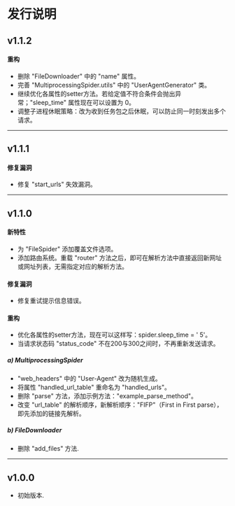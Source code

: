 # 发行说明
## v1.1.2
#### 重构
- 删除 "FileDownloader" 中的 "name" 属性。
- 完善 "MultiprocessingSpider.utils" 中的 "UserAgentGenerator" 类。
- 继续优化各属性的setter方法。若给定值不符合条件会抛出异常；"sleep_time" 属性现在可以设置为 0。
- 调整子进程休眠策略：改为收到任务包之后休眠，可以防止同一时刻发出多个请求。
___
## v1.1.1
#### 修复漏洞
- 修复 "start_urls" 失效漏洞。
___
## v1.1.0
#### 新特性
- 为 "FileSpider" 添加覆盖文件选项。
- 添加路由系统。重载 "router" 方法之后，即可在解析方法中直接返回新网址或网址列表，无需指定对应的解析方法。

#### 修复漏洞
- 修复重试提示信息错误。

#### 重构
- 优化各属性的setter方法，现在可以这样写：spider.sleep_time = ' 5'。
- 当请求状态码 "status_code" 不在200与300之间时，不再重新发送请求。
##### a) MultiprocessingSpider
- "web_headers" 中的 "User-Agent" 改为随机生成。
- 将属性 "handled_url_table" 重命名为 "handled_urls"。
- 删除 "parse" 方法，添加示例方法："example_parse_method"。 
- 改变 "url_table" 的解析顺序，新解析顺序："FIFP"（First in First parse），即先添加的链接先解析。
##### b) FileDownloader
- 删除 "add_files" 方法.
___
## v1.0.0
- 初始版本.